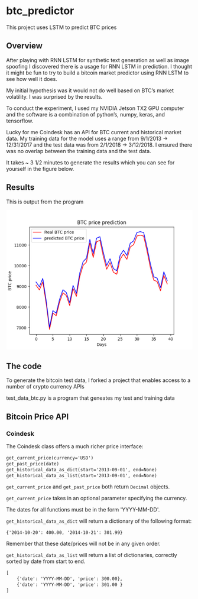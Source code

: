 # btc_predictor
This project uses LSTM to predict BTC prices
## Overview
After playing with RNN LSTM for synthetic text generation as well as image spoofing I discovered there is a usage for RNN LSTM in prediction.  I thought it might be fun to try to build a bitcoin market predictor using RNN LSTM to see how well it does.  
 
My initial hypothesis was it would not do well based on BTC’s market volatility.  I was surprised by the results. 
 
To conduct the experiment, I used my NVIDIA Jetson TX2 GPU computer and the software is a combination of python’s, numpy, keras, and tensorflow. 
 
Lucky for me Coindesk has an API for BTC current and historical market data.  My training data for the model uses a range from 9/1/2013 -> 12/31/2017 and the test data was from 2/1/2018 -> 3/12/2018.   I ensured there was no overlap between the training data and the test data.
 
It takes ~ 3 1/2 minutes to generate the results which you can see for yourself in the  figure below.  

## Results

This is output from the program

![BTC Price prediction](btc_price_prediction.png?raw=true "BTC Price Prediction")


##  The code
To generate the bitcoin test data, I forked a project that enables access to a number of crypto currency APIs

test_data_btc.py is a program that geneates my test and training data

Bitcoin Price API
----------------------------------------------------------------------


### Coindesk

The Coindesk class offers a much richer price interface:

    get_current_price(currency='USD')
    get_past_price(date)
    get_historical_data_as_dict(start='2013-09-01', end=None)
    get_historical_data_as_list(start='2013-09-01', end=None)

`get_current_price` and `get_past_price` both return `Decimal` objects.

`get_current_price` takes in an optional parameter specifying the currency.

The dates for all functions must be in the form 'YYYY-MM-DD'.

`get_historical_data_as_dict` will return a dictionary of the following format:

    {'2014-10-20': 400.00, '2014-10-21': 301.99}

Remember that these date/prices will not be in any given order.

`get_historical_data_as_list` will return a list of dictionaries, correctly
sorted by date from start to end.

    [
        {'date': 'YYYY-MM-DD', 'price': 300.00},
        {'date': 'YYYY-MM-DD', 'price': 301.00 }
    ]

